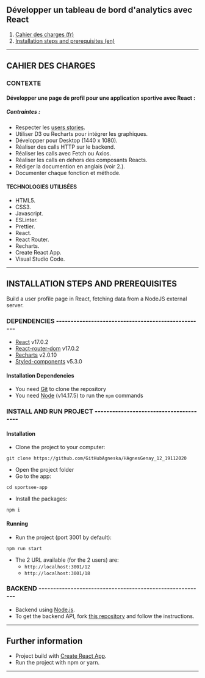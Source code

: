 ##  Développer un tableau de bord d'analytics avec React

1. [Cahier des charges (fr)](#CAHIER-DES-CHARGES)
2. [Installation steps and prerequisites (en)](#INSTALLATION-STEPS-AND-PREREQUISITES)

***

## CAHIER DES CHARGES

### CONTEXTE

#### Développer une page de profil pour une application sportive avec React :

##### Contraintes :
- Respecter les [users stories](https://www.notion.so/Tableau-de-bord-SportSee-6686aa4b5f44417881a4884c9af5669e).
- Utiliser D3 ou Recharts pour intégrer les graphiques.
- Développer pour Desktop (1440 x 1080).
- Réaliser des calls HTTP sur le backend.
- Réaliser les calls avec Fetch ou Axios.
- Réaliser les calls en dehors des composants Reacts.
- Rédiger la documention en anglais (voir 2.).
- Documenter chaque fonction et méthode.

#### TECHNOLOGIES UTILISÉES
- HTML5.
- CSS3.
- Javascript.
- ESLinter.
- Prettier.
- React.
- React Router.
- Recharts.
- Create React App.
- Visual Studio Code.

***

## INSTALLATION STEPS AND PREREQUISITES

Build a user profile page in React, fetching data from a NodeJS external server.

### DEPENDENCIES ---------------------------------------------------

- [React](https://reactjs.org/) v17.0.2
- [React-router-dom](https://reactrouter.com/web/guides/quick-start) v17.0.2
- [Recharts](https://recharts.org/en-US) v2.0.10
- [Styled-components](https://styled-components.com/) v5.3.0

#### Installation Dependencies

- You need [Git](https://git-scm.com/) to clone the repository
- You need [Node](https://nodejs.org/en/) (v14.17.5) to run the `npm` commands


### INSTALL AND RUN PROJECT ---------------------------------------

#### Installation

- Clone the project to your computer:

`git clone https://github.com/GitHubAgneska/HAgnesGenay_12_19112020`

- Open the project folder
- Go to the app:

`cd sportsee-app`

- Install the packages:

`npm i`

#### Running

- Run the project (port 3001 by default):

`npm run start`

- The 2 URL available (for the 2 users) are:
  - `http://localhost:3001/12`
  - `http://localhost:3001/18`


### BACKEND ---------------------------------------------------------
- Backend using [Node.js](https://nodejs.org/en/).
- To get the backend API, fork [this repository](https://github.com/OpenClassrooms-Student-Center/P9-front-end-dashboard) and follow the instructions.
---
## Further information

- Project build with [Create React App](https://github.com/facebook/create-react-app).
- Run the project with npm or yarn.

---
